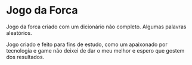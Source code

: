 # Jogo da Forca
Jogo da forca criado com um dicionário não completo. Algumas palavras aleatórios.

Jogo criado e feito para fins de estudo, como um apaixonado por tecnologia e game não deixei de dar o meu melhor e espero que gostem dos resultados.
